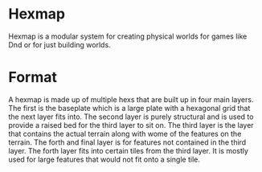 # Hexmap
Hexmap is a modular system for creating physical worlds for games like Dnd or for just building worlds.

# Format
A hexmap is made up of multiple hexs that are built up in four main layers. The first is the baseplate which is a large plate with a hexagonal grid that the next layer fits into. The second layer is purely structural and is used to provide a raised bed for the third layer to sit on. The third layer is the layer that contains the actual terrain along with wome of the features on the terrain. The forth and final layer is for features not contained in the third layer. The forth layer fits into certain tiles from the third layer. It is mostly used for large features that would not fit onto a single tile.
